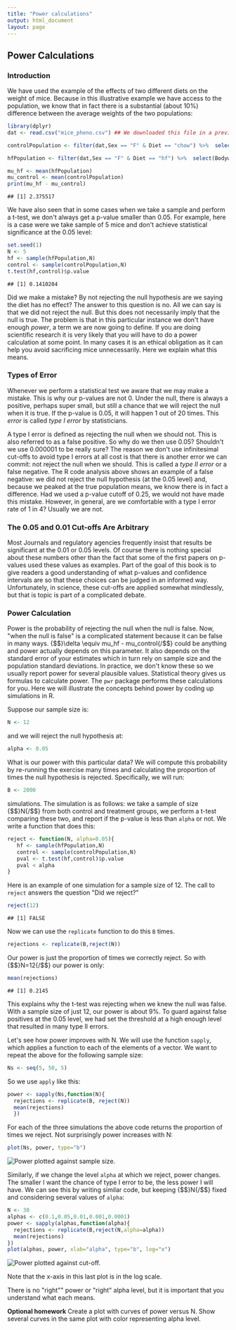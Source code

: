 ```yaml
---
title: "Power calculations"
output: html_document
layout: page
---
```






## Power Calculations 

### Introduction

We have used the example of the effects of two different diets on the weight of mice. Because in this illustrative example we have access to the population, we know that in fact there is a substantial (about 10%) difference between the average weights of the two populations:




```r
library(dplyr)
dat <- read.csv("mice_pheno.csv") ## We downloaded this file in a previous section

controlPopulation <- filter(dat,Sex == "F" & Diet == "chow") %>%  select(Bodyweight) %>% unlist

hfPopulation <- filter(dat,Sex == "F" & Diet == "hf") %>%  select(Bodyweight) %>% unlist

mu_hf <- mean(hfPopulation)
mu_control <- mean(controlPopulation)
print(mu_hf - mu_control)
```

```
## [1] 2.375517
```

We have also seen that in some cases when we take a sample and perform a t-test, we don't always get a p-value smaller than 0.05. For example, here is a case were we take sample of 5 mice and don't achieve statistical significance at the 0.05 level:


```r
set.seed(1)
N <- 5
hf <- sample(hfPopulation,N)
control <- sample(controlPopulation,N)
t.test(hf,control)$p.value
```

```
## [1] 0.1410204
```

Did we make a mistake? By not rejecting the null hypothesis are we saying the diet has no effect? The answer to this question is no. All we can say is that we did not reject the null. But this does not necessarily imply that the null is true. The problem is that in this particular instance we don't have enough _power_, a term we are now going to define. If you are doing scientific research it is very likely that you will have to do a power calculation at some point. In many cases it is an ethical obligation as it can help you avoid sacrificing mice unnecessarily. Here we explain what this means.


### Types of Error

Whenever we perform a statistical test we aware that we may make a mistake. This is why our p-values are not 0. Under the null, there is always a positive, perhaps super small, but still a chance that we will reject the null when it is true. If the p-value is 0.05, it will happen 1 out of 20 times. This *error* is called _type I error_ by statisticians. 

A type I error is defined as rejecting the null when we should not. This is also referred to as a false positive. So why do we then use 0.05? Shouldn't we use 0.000001 to be really sure? The reason we don't use infinitesimal cut-offs to avoid type I errors at all cost is that there is another error we can commit: not reject the null when we should. This is called a _type II error_ or a false negative. The R code analysis above shows an example of a false negative: we did not reject the null hypothesis (at the 0.05 level) and, because we peaked at the true population means, we know there is in fact a difference. Had we used a p-value cutoff of 0.25, we would not have made this mistake. However, in general, are we comfortable with a type I error rate of 1 in 4? Usually we are not. 


### The 0.05 and 0.01 Cut-offs Are Arbitrary

Most Journals and regulatory agencies frequently insist that results be significant at the 0.01 or 0.05 levels. Of course there is nothing special about these numbers other than the fact that some of the first papers on p-values used these values as examples. Part of the goal of this book is to give readers a good understanding of what p-values and confidence intervals are so that these choices can be judged in an informed way. Unfortunately, in science, these cut-offs are applied somewhat mindlessly, but that is topic is part of a complicated debate.


### Power Calculation

Power is the probability of rejecting the null when the null is false. Now, "when the null is false" is a complicated statement because it can be false in many ways. {$$}\delta \equiv mu_hf - mu_control{/$$} could be anything and power actually depends on this parameter. It also depends on the standard error of your estimates which in turn rely on sample size and the population standard deviations. In practice, we don't know these so we usually report power for several plausible values. Statistical theory gives us formulas to calculate power. The `pwr` package performs these calculations for you. Here we will illustrate the concepts behind power by coding up simulations in R.

Suppose our sample size is: 


```r
N <- 12
```

and we will reject the null hypothesis at:


```r
alpha <- 0.05
```

What is our power with this particular data? We will compute this probability by re-running the exercise many times and calculating the proportion of times the null hypothesis is rejected. Specifically, we will run: 


```r
B <- 2000
```

simulations. The simulation is as follows: we take a sample of size {$$}N{/$$} from both control and treatment groups, we perform a t-test comparing these two, and report if the p-value is less than `alpha` or not. We write a function that does this:


```r
reject <- function(N, alpha=0.05){
   hf <- sample(hfPopulation,N) 
   control <- sample(controlPopulation,N)
   pval <- t.test(hf,control)$p.value
   pval < alpha
}
```

Here is an example of one simulation for a sample size of 12. The call to `reject` answers the question "Did we reject?" 

```r
reject(12)
```

```
## [1] FALSE
```

Now we can use the `replicate` function to do this `B` times. 


```r
rejections <- replicate(B,reject(N))
```

Our power is just the proportion of times we correctly reject. So with  {$$}N=12{/$$} our power is only: 


```r
mean(rejections)
```

```
## [1] 0.2145
```

This explains why the t-test was rejecting when we knew the null was false. With a sample size of just 12, our power is about 9%. To guard against false positives at the 0.05 level, we had set the threshold at a high enough level that resulted in many type II errors.

Let's see how power improves with N. We will use the function `sapply`, which applies a function to each of the elements of a vector. We want to repeat the above for the following sample size:


```r
Ns <- seq(5, 50, 5)
```

So we use `apply` like this:

```r
power <- sapply(Ns,function(N){
  rejections <- replicate(B, reject(N))
  mean(rejections)
  })
```

For each of the three simulations the above code returns the proportion of times we reject. Not surprisingly power increases with N:


```r
plot(Ns, power, type="b")
```

![Power plotted against sample size.](images/R/power_calculations-power_versus_sample_size-1.png) 

Similarly, if we change the level `alpha` at which we reject, power changes. The smaller I want the chance of type I error to be, the less power I will have. We can see this by writing similar code, but keeping {$$}N{/$$} fixed and considering several values of `alpha`:


```r
N <- 30
alphas <- c(0.1,0.05,0.01,0.001,0.0001)
power <- sapply(alphas,function(alpha){
  rejections <- replicate(B,reject(N,alpha=alpha))
  mean(rejections)
})
plot(alphas, power, xlab="alpha", type="b", log="x")
```

![Power plotted against cut-off.](images/R/power_calculations-power_versus_alpha-1.png) 

Note that the x-axis in this last plot is in the log scale.

There is no "right"" power or "right" alpha level, but it is important that you understand what each means.

<b>Optional homework</b> Create a plot with curves of power versus N. Show several curves in the same plot with color representing alpha level.
